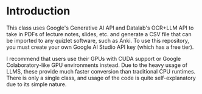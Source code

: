 

# Introduction
This class uses Google's Generative AI API and Datalab's OCR+LLM API to take in PDFs of lecture notes, slides, etc. and generate a CSV file that can be imported to any quizlet software, such as Anki. To use this repository, you must create your own Google AI Studio API key (which has a free tier).

I recommend that users use their GPUs with CUDA support or Google Colaboratory-like GPU environments instead. Due to the heavy usage of LLMS, these provide much faster conversion than traditional CPU runtimes. There is only a single class, and usage of the code is quite self-explanatory due to its simple nature.
